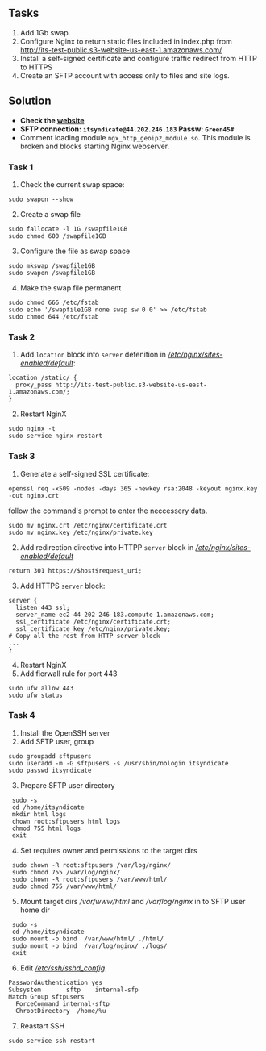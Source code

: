 ## Tasks
1. Add 1Gb swap.
2. Configure Nginx to return static files included in index.php from http://its-test-public.s3-website-us-east-1.amazonaws.com/
3. Install a self-signed certificate and configure traffic redirect from HTTP to HTTPS
4. Create an SFTP account with access only to files and site logs.
## Solution
- **Check the [website](https://ec2-44-201-223-102.compute-1.amazonaws.com)**
- **SFTP connection: `itsyndicate@44.202.246.183` Passw: `Green45#`**
- Comment loading module `ngx_http_geoip2_module.so`. This module is broken and blocks starting Nginx webserver.

### Task 1

1. Check the current swap space:
```
sudo swapon --show
```
2. Create a swap file
```
sudo fallocate -l 1G /swapfile1GB
sudo chmod 600 /swapfile1GB
```
3. Configure the file as swap space
```
sudo mkswap /swapfile1GB
sudo swapon /swapfile1GB
```
4. Make the swap file permanent
```
sudo chmod 666 /etc/fstab
sudo echo '/swapfile1GB none swap sw 0 0' >> /etc/fstab
sudo chmod 644 /etc/fstab
```

### Task 2

1. Add `location` block into `server` defenition in *[/etc/nginx/sites-enabled/default](sites-enabled_default)*:
```
location /static/ {
  proxy_pass http://its-test-public.s3-website-us-east-1.amazonaws.com/;
}
```
2. Restart NginX
```
sudo nginx -t
sudo service nginx restart
```

### Task 3

1. Generate a self-signed SSL certificate:
```
openssl req -x509 -nodes -days 365 -newkey rsa:2048 -keyout nginx.key -out nginx.crt
```
follow the command's prompt to enter the neccessery data.
```
sudo mv nginx.crt /etc/nginx/certificate.crt
sudo mv nginx.key /etc/nginx/private.key
```

2. Add redirection directive into HTTPP `server` block in  *[/etc/nginx/sites-enabled/default](sites-enabled_default)*
```
return 301 https://$host$request_uri;
```
3. Add HTTPS `server` block:
```
server {
  listen 443 ssl;
  server_name ec2-44-202-246-183.compute-1.amazonaws.com;
  ssl_certificate /etc/nginx/certificate.crt;
  ssl_certificate_key /etc/nginx/private.key;
# Copy all the rest from HTTP server block
...
}
```
4. Restart NginX
5. Add fierwall rule for port 443
```
sudo ufw allow 443
sudo ufw status
```

### Task 4

1. Install the OpenSSH server
2. Add SFTP user, group
```
sudo groupadd sftpusers
sudo useradd -m -G sftpusers -s /usr/sbin/nologin itsyndicate
sudo passwd itsyndicate
```
3. Prepare SFTP user directory
```
 sudo -s
 cd /home/itsyndicate
 mkdir html logs
 chown root:sftpusers html logs
 chmod 755 html logs
 exit
```
4. Set requires owner and permissions to the target dirs
```
 sudo chown -R root:sftpusers /var/log/nginx/
 sudo chmod 755 /var/log/nginx/
 sudo chown -R root:sftpusers /var/www/html/
 sudo chmod 755 /var/www/html/
```
5. Mount target dirs */var/www/html* and */var/log/nginx* in to SFTP user home dir
```
 sudo -s
 cd /home/itsyndicate
 sudo mount -o bind  /var/www/html/ ./html/
 sudo mount -o bind  /var/log/nginx/ ./logs/
 exit
```
6. Edit *[/etc/ssh/sshd_config](sshd_config)*
```
PasswordAuthentication yes
Subsystem       sftp    internal-sfp
Match Group sftpusers
  ForceCommand internal-sftp
  ChrootDirectory  /home/%u
```                                     
7. Reastart SSH
```
sudo service ssh restart
```


